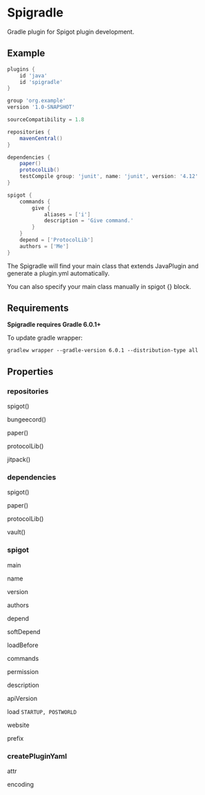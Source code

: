 # Spigradle

Gradle plugin for Spigot plugin development.

## Example

```groovy
plugins {
    id 'java'
    id 'spigradle'
}

group 'org.example'
version '1.0-SNAPSHOT'

sourceCompatibility = 1.8

repositories {
    mavenCentral()
}

dependencies {
    paper()
    protocolLib()
    testCompile group: 'junit', name: 'junit', version: '4.12'
}

spigot {
    commands {
        give {
            aliases = ['i']
            description = 'Give command.'
        }
    }
    depend = ['ProtocolLib']
    authors = ['Me']
}
```

The Spigradle will find your main class that extends JavaPlugin and generate a plugin.yml automatically.

You can also specify your main class manually in spigot {} block.

## Requirements

**Spigradle requires Gradle 6.0.1+**

To update gradle wrapper:

```
gradlew wrapper --gradle-version 6.0.1 --distribution-type all
```

## Properties

### repositories

spigot()

bungeecord()

paper()

protocolLib()

jitpack()

### dependencies

spigot()

paper()

protocolLib()

vault()

### spigot

main

name

version

authors

depend

softDepend

loadBefore

commands

permission

description

apiVersion

load `STARTUP, POSTWORLD`

website

prefix

### createPluginYaml

attr

encoding

